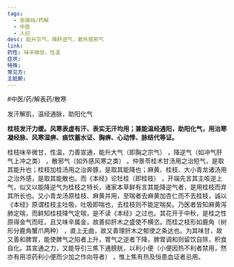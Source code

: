 ```yaml
---
tags:
  - 张锡纯/药解
  - 中医
  - 人纪
desc: 能升宗气，降肝逆气，散外感邪气
link: 
药性: 味辛微甘，性温
症状: 
特殊: 
常见方: 
主脏腑:
---
```

#中医/药/解表药/散寒 

发汗解肌，温经通脉，助阳化气

**桂枝发汗力缓。风寒表虚有汗、表实无汗均用；兼能温经通阳，助阳化气，用治寒凝经脉、风寒湿痹、痰饮蓄水证、胸痹、心动悸、脉结代等证。**



桂枝味辛微甘，性温，力善宣通，能升大气（即胸之宗气） ，降逆气（如冲气肝气上冲之类） ，散邪气（如外感风寒之类） 。仲景苓桂术甘汤用之治短气，是取其能升也；桂枝加桂汤用之治奔豚，是取其能降也；麻黄、桂枝、大小青龙诸汤用之治外感，是取其能散也。而《本经》论牡桂（即桂枝） ，开端先言其主咳逆上气，似又以能降逆气为桂枝之特长，诸家本草鲜有言其能降逆气者，是用桂枝而弃其所长也。又小青龙汤原桂枝、麻黄并用，至喘者去麻黄加杏仁而不去桂枝，诚以《本经》原谓桂枝主吐吸，吐吸即喘也，去桂枝则不能定喘矣。乃医者皆知麻黄泻肺定喘，而鲜知桂枝降气定喘，是不读《本经》之过也。其花开于中秋，是桂之性原得金气而旺，且又味辛属金，故善抑肝木之盛使不横恣。而桂之枝形如鹿角（树形分鹿角蟹爪两种） ，直上无曲，故又善理肝木之郁使之条达也。为其味甘，故又善和脾胃，能使脾气之陷者上升，胃气之逆者下降，脾胃调和则留饮自除，积食自化。其宣通之力，又能导引三焦下通膀胱，以利小便（小便因热不利者禁用，然亦有用凉药利小便而少加之作向导者） ，惟上焦有热及恒患血证者忌用。
